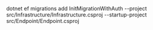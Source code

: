 
dotnet ef migrations add InitMigrationWithAuth --project src/Infrastructure/Infrastructure.csproj --startup-project src/Endpoint/Endpoint.csproj